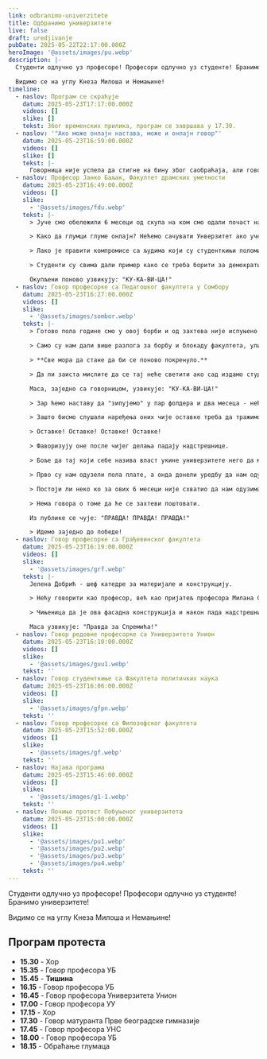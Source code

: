 ```yaml
---
link: odbranimo-univerzitete
title: Одбранимо универзитете
live: false
draft: uredjivanje
pubDate: 2025-05-22T22:17:00.000Z
heroImage: '@assets/images/pu.webp'
description: |-
  Студенти одлучно уз професоре! Професори одлучно уз студенте! Бранимо универзитете!

  Видимо се на углу Кнеза Милоша и Немањине!
timeline:
  - naslov: Програм се скраћује
    datum: 2025-05-23T17:17:00.000Z
    videos: []
    slike: []
    tekst: Због временских прилика, програм се завршава у 17.30.
  - naslov: '"Ако може онлајн настава, може и онлајн говор"'
    datum: 2025-05-23T16:59:00.000Z
    videos: []
    slike: []
    tekst: |-
      Говорница није успела да стигне на бину због саобраћаја, али говор ће бити окачен на један Инстаграм профил (накнадно јављамо).
  - naslov: Професор Јанко Баљак, Факултет драмских уметности
    datum: 2025-05-23T16:49:00.000Z
    videos: []
    slike:
      - '@assets/images/fdu.webp'
    tekst: |-
      > Јуче смо обележили 6 месеци од скупа на ком смо одали почаст настрадалима при паду надстрешнице, 6 месеци од кад су нападнути студени и кад су започели блокаду ФДУ.

      > Како да глумци глуме онлајн? Нећемо сачувати Унверзитет ако учествујемо у симулацији факултета.

      > Лако је правити компромисе са људима који су студенткињи поломили вилицу.

      > Студенти су свима дали пример како се треба борити за демократију и како се треба показивати патриотизам.

      Окупљени поново узвикују: "КУ-КА-ВИ-ЦА!"
  - naslov: Говор професорке са Педагошког факултета у Сомбору
    datum: 2025-05-23T16:27:00.000Z
    videos: []
    slike:
      - '@assets/images/sombor.webp'
    tekst: |-
      > Готово пола године смо у овој борби и од захтева није испуњено ни једно слово.

      > Само су нам дали више разлога за борбу и блокаду факултета, улица и институција.

      > **Све мора да стане да би се поново покренуло.**

      > Да ли заиста мислите да се тај неће светити ако сад издамо студенте и вратимо се на предавања.

      Маса, заједно са говорницом, узвикује: "КУ-КА-ВИ-ЦА!"

      > Зар ћемо наставу да "зипујемо" у пар фолдера и два месеца - нећемо, наравно!

      > Зашто бисмо слушали наређења оних чије оставке треба да тражимо?

      > Оставке! Оставке! Оставке! Оставке!

      > Фаворизују оне после чијег делања падају надстрешнице.

      > Боље да тај који себе назива власт укине универзитете него да ми у томе учествујемо. Нека покажу колико су бесрамни, нека остану записани у нашој историји као незамисливо зло, нека дефинишу дно испод кога нема даље.

      > Прво су нам одузели пола плате, а онда донели уредбу да нам одузму још више!

      > Постоји ли неко ко за ових 6 месеци није схватио да нам одузимају сва права.

      > Нема говора о томе да ће се захтеви поштовати.

      Из публике се чује: "ПРАВДА! ПРАВДА! ПРАВДА!"

      > Идемо заједно до победе!
  - naslov: Говор професорке са Грађевинског факултета
    datum: 2025-05-23T16:19:00.000Z
    videos: []
    slike:
      - '@assets/images/grf.webp'
    tekst: |-
      Јелена Добрић - шеф катедре за материјале и конструкцију.

      > Нећу говорити као професор, већ као пријатељ професора Милана Спремића.

      > Чињеница да је ова фасадна конструкција и након пада надстрешнице на истом месту, потврђује да је Милан невин.

      Маса узвикује: "Правда за Спремића!"
  - naslov: Говор редовне професорке са Универзитета Унион
    datum: 2025-05-23T16:10:00.000Z
    videos: []
    slike:
      - '@assets/images/guu1.webp'
    tekst: ''
  - naslov: Говор студенткиње са Факултета политичких наука
    datum: 2025-05-23T16:06:00.000Z
    videos: []
    slike:
      - '@assets/images/gfpn.webp'
    tekst: ''
  - naslov: Говор професорке са Филозофског факултета
    datum: 2025-05-23T15:52:00.000Z
    videos: []
    slike:
      - '@assets/images/gf.webp'
    tekst: ''
  - naslov: Најава програма
    datum: 2025-05-23T15:46:00.000Z
    videos: []
    slike:
      - '@assets/images/g1-1.webp'
    tekst: ''
  - naslov: Почиње протест Побуњеног универзитета
    datum: 2025-05-23T15:00:00.000Z
    videos: []
    slike:
      - '@assets/images/pu1.webp'
      - '@assets/images/pu2.webp'
      - '@assets/images/pu3.webp'
      - '@assets/images/pu4.webp'
    tekst: ''
---
```

Студенти одлучно уз професоре! Професори одлучно уз студенте! Бранимо универзитете!

Видимо се на углу Кнеза Милоша и Немањине!

## Програм протеста

- **15.30** - Хор
- **15.35** - Говор професора УБ
- **15.45** - **Тишина**
- **16.15** - Говор професора УБ
- **16.45** - Говор професора Универзитета Унион
- **17.00** - Говор професора УУ
- **17.15** - Хор
- **17.30** - Говор матуранта Прве београдске гимназије
- **17.45** - Говор професора УНС
- **18.00** - Говор професора УБ
- **18.15** - Обраћање глумаца